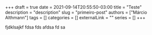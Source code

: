 +++ 
draft = true
date = 2021-09-14T20:55:50-03:00
title = "Teste"
description = "description"
slug = "primeiro-post"
authors = ["Márcio Althmann"]
tags = []
categories = []
externalLink = ""
series = []
+++


fjdklsajkf
fdsa
fds
afdsa
fd
sa
